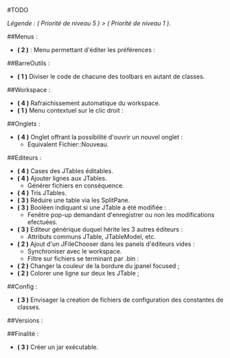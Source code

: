 #TODO

*Légende : ( Priorité de niveau 5 ) > ( Priorité de niveau 1 ).*

##Menus :

- **( 2 )** : Menu permettant d'éditer les préférences :
     
##BarreOutils :

- **( 1 )** Diviser le code de chacune des toolbars en autant de classes. 

##Workspace :

- **( 4 )** Rafraichissement automatique du workspace.
- **( 1 )** Menu contextuel sur le clic droit :

##Onglets :

- **( 4 )** Onglet offrant la possibilité d'ouvrir un nouvel onglet :
	+ Equivalent Fichier::Nouveau.
		
##Editeurs :

- **( 4 )** Cases des JTables éditables.
- **( 4 )** Ajouter lignes aux JTables.
	+ Générer fichiers en conséquence.
- **( 4 )** Tris JTables. 
- **( 3 )** Réduire une table via les SplitPane.
- **( 3 )** Booléen indiquant si une JTable a été modifiée :
	+ Fenêtre pop-up demandant d'enregistrer ou non les modifications efectuées.
- **( 3 )** Editeur générique duquel hérite les 3 autres éditeurs :
	+ Attributs communs JTable, JTableModel, etc.
- **( 2 )** Ajout d'un JFileChooser dans les panels d'éditeurs vides :
	+ Synchroniser avec le workspace.
	+ Filtre sur fichiers se terminant par .bin :
- **( 2 )** Changer la couleur de la bordure du jpanel focused ;
- **( 2 )** Colorer une ligne sur deux les JTable ;

##Config :
 
- **( 3 )** Envisager la creation de fichiers de configuration des constantes de classes.

##Versions :


##Finalité :

- **( 3 )** Créer un jar exécutable.
